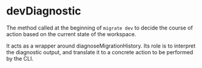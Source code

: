 # devDiagnostic

The method called at the beginning of `migrate dev` to decide the course of
action based on the current state of the workspace.

It acts as a wrapper around diagnoseMigrationHistory. Its role is to interpret the diagnostic
output, and translate it to a concrete action to be performed by the CLI.
